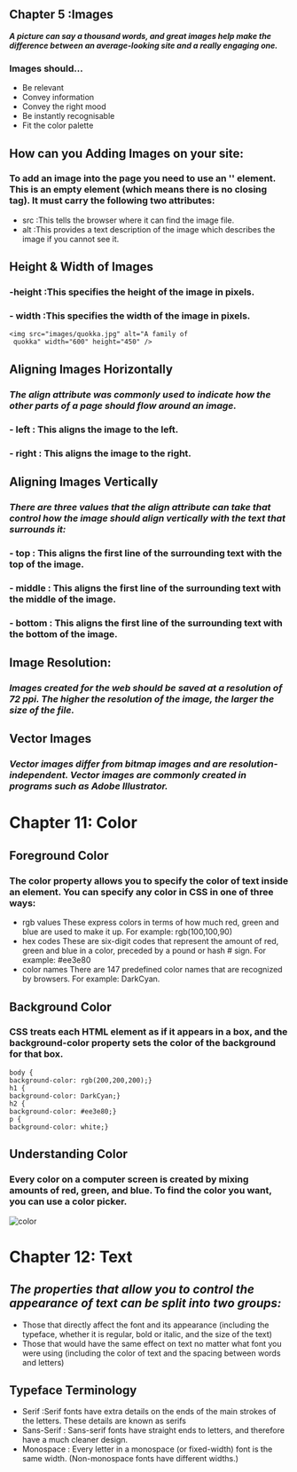 ## **Chapter 5 :Images** 
***A picture can say a thousand words, and great images help make the difference between an average-looking site and a really engaging one.***
### **Images should...**

- Be relevant
- Convey information
- Convey the right mood
- Be instantly recognisable
- Fit the color palette

## **How can you Adding Images on your site:**

### To add an image into the page you need to use an '<img>' element. This is an empty element (which means there is no closing tag). It must carry the following two attributes:
- src :This tells the browser where it can find the image file.
- alt :This provides a text description of the image which describes the image if you cannot see it.
 ## **Height & Width of Images**
 ### -height :This specifies the height of the image in pixels.
### - width :This specifies the width of the image in pixels.
~~~
<img src="images/quokka.jpg" alt="A family of
 quokka" width="600" height="450" />
~~~
 ## **Aligning Images Horizontally**
 ### ***The align attribute was commonly used to indicate how the other parts of a page should flow around an image.***
 ### - left : This aligns the image to the left.
### - right : This aligns the image to the right.

## **Aligning Images Vertically**
### ***There are three values that the align attribute can take that control how the image should align vertically with the text that surrounds it:***
### - top : This aligns the first line of the surrounding text with the top of the image.
### - middle : This aligns the first line of the surrounding text with the middle of the image.
### - bottom : This aligns the first line of the surrounding text with the bottom of the image.

## **Image Resolution:**
### ***Images created for the web should be saved at a resolution of 72 ppi. The higher the resolution of the image, the larger the size of the file.***
## **Vector Images**
### ***Vector images differ from bitmap images and are resolution-independent. Vector images are commonly created in programs such as Adobe Illustrator.***

# **Chapter 11: Color**
## **Foreground Color**
### The color property allows you to specify the color of text inside an element. You can specify any color in CSS in one of three ways:
- rgb values These express colors in terms of how much red, green and blue are used to make it up. For example: rgb(100,100,90)
 - hex codes These are six-digit codes that represent the amount of red, green and blue in a color, preceded by a pound or hash # sign. For example: #ee3e80
- color names There are 147 predefined color names that are recognized by browsers. For example: DarkCyan.
## **Background Color**
### CSS treats each HTML element as if it appears in a box, and the background-color property sets the color of the background for that box.
~~~
body {
background-color: rgb(200,200,200);}
h1 {
background-color: DarkCyan;}
h2 {
background-color: #ee3e80;}
p {
background-color: white;}
~~~
## **Understanding Color**
### Every color on a computer screen is created by mixing amounts of red, green, and blue. To find the color you want, you can use a color picker.
![color](https://www.google.com/url?sa=i&url=https%3A%2F%2Fwww.pinterest.com%2Fpin%2F247909154473935541%2F&psig=AOvVaw2nMcPY7tEDHO3EsLFP22AM&ust=1613314149174000&source=images&cd=vfe&ved=0CAIQjRxqFwoTCPiCo96N5-4CFQAAAAAdAAAAABAT)

# **Chapter 12: Text**
## ***The properties that allow you to control the appearance of text can be split into two groups:***
- Those that directly affect the font and its appearance (including the typeface, whether it is regular, bold or italic, and the size of the text)
- Those that would have the same effect on text no matter what font you were using (including the color of text and the spacing between words and letters)
## **Typeface Terminology**
- Serif :Serif fonts have extra details on the ends of the main strokes of the letters. These details are known as serifs
- Sans-Serif : Sans-serif fonts have straight ends to letters, and therefore have a much cleaner design.
- Monospace : Every letter in a monospace (or fixed-width) font is the same width. (Non-monospace fonts have different widths.)
